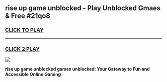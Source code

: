 
## rise up game unblocked - Play Unblocked Gmaes & Free #21qo8
<h3>
<a href="https://news.freeplayer.one?title=rise_up_game_unblocked&ref=03M">CLICK TO PLAY</a></h3>
<hr>

<h3>
<a href="https://news.freeplayer.one?title=rise_up_game_unblocked&ref=03M">CLICK 2 PLAY</a>
  
</h3>

<a href="https://news.freeplayer.one?title=rise_up_game_unblocked&ref=03M"><img src="https://clearcache.store/games.png"></a>


**rise up game unblocked games unblocked: Your Gateway to Fun and Accessible Online Gaming**
